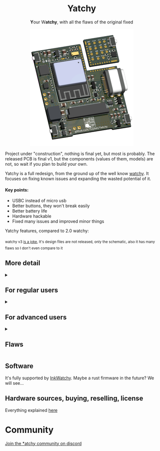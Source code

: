 <h1 align="center">
  Yatchy
</h1>
<p align="center">
  <b>Y</b>our W<b>atchy</b>, with all the flaws of the original fixed
</p>

<p float="left" align="middle">
  <img src="/img/Yatchy1.png" width="340,5" height="384"/>
</p>

Project under "construction", nothing is final yet, but most is probably. The released PCB is final v1, but the components (values of them, models) are not, so wait if you plan to build your own.

Yatchy is a full redesign, from the ground up of the well know [watchy](https://watchy.sqfmi.com/). It focuses on fixing known issues and expanding the wasted potential of it.

#### Key points:
- USBC instead of micro usb
- Better buttons, they won't break easily
- Better battery life
- Hardware hackable
- Fixed many issues and improved minor things

Yatchy features, compared to 2.0 watchy:

<sub>watchy v3 <a href="https://github.com/Szybet/WatchySourcingHub#original-watchy-v3">is a joke</a>, It's design files are not released, only the schematic, also it has many flaws so I don't even compare to it</sub>

## More detail
<details>
  <summary><h2>For regular users</h2></summary>

- Heavy increase in battery life, even with the screen updating every minute <sub>(The esp32c6 has a riscv lp core, which i connected to the screen, which means the device never really wakes up fully to only update the screen, not only that i fixed sqfmi flaws (Using 2 voltage dividers for example) I also use the external crystal clock for the RTC which means no RTC IC... and many more such things)</sub>
- Better buttons, more solid, shouldn't and probably won't break that much if at all. They are also very quiet.
- Solid USB-C port <sub>(It's THT soldered)</sub>
- no more usb compability problems <sub>(Because the esp32c6 uses native jtag programming)</sub>
- better detection of charging, charge finishing. <sub>(In software it was hacky on the original watchy, there were problems with it, never worked good)</sub>
- support for more wireless protocols, home automation ones, wifi 6 too
- ~~Mouse bites to more easily make your yatchy smaller, of the size of the screen and not the watchy form factor~~ <sub>JLCPCB decided to treat it as a seperate design and charge double, so I removed it. Stupid.</sub>
- TVS diodes, voltage spike protection - which means no more destroyed devices because watchy doesn't follow any USB spec and allows your device to burn down...
- Following all the specs of the various IC's - on the watchy it was just Yolo no capacitors here and there
- More precise time, based on some loose math and experiments, it should drift only a minute after a month, compared to the watchy its a lot better

</details>

<details>
  <summary><h2>For advanced users</h2></summary>

- A module area, with almost all exposed pins from the esp, power lines, and many gpio pins thanks to the expander IC - You can create your own, increase the capability of you yatchy without modifying everything inside - solar panel module, encoder instead of the button, sd card module, frontlight module, torchlight module, speaker module, microphone module, some environmental sensors. The only limitation is your imagination (And the size of the module)
- the low power core while using the high power core could be used to write portable apps for the yatchy <sub>(but we could achieve that with lua anyway I think)</sub>
- All the components are newer, still available and produced. Ordering a Yatchy PCB and the parts, soldering them themself is possible and easier than the watchy
- All QFN packages IC's on the board have increased pad sizes, so if you are skilled enough to solder QFN packages, here it will be easier
- I used traces teardrops, so more solid traces & pads
- JTAG debugging via usb, yay

</details>

<details>
  <summary><h2>Flaws</h2></summary>

- No battery connector, the module pads are small - so it's not for everyone, harder to use / assembly (solder!) for beginers
- There is no dedicated place for the motor, it's just Yolo on the components with some glue. Soldering the motor cables also is not easy
- It's watchy like but not watchy case compatible, the size and form factor is the same but the obvious obstacle is USBC, even with it the buttons are different and placed a little off to save some space
- It's a 4 layer PCB, so a bit more costly
- No easy hard reset option, you will need to short pins, but if you need to do it, then you made something really wrong. <sub>When developing the Yatchy, I only once needed a full reset</sub>
- A complicated license

</details>

## Software
It's fully supported by [InkWatchy](https://github.com/Szybet/InkWatchy). Maybe a rust firmware in the future? We will see...

## Hardware sources, buying, reselling, license
Everything explained [here](https://github.com/Szybet/Yatchy/tree/main/hardware)

# Community

<a href="https://discord.gg/6PUmRXZRGD">Join the *atchy community on discord</a>
